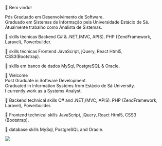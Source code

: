 📌 Bem vindo!

Pós Graduado em Desenvolvimento de Software.<br>
Graduado em Sistemas de Informação pela Universidade Estácio de Sá. <br>
Atualmente trabalho como Analista de Sistemas.<br>

🚩 skills técnicas Backend
C# & .NET,(MVC, APIS).
PHP (ZendFramework, Laravel),
Powerbuilder.

🚩 skills técnicas Frontend
JavaScript, jQuery, React
Html5, CSS3(Bootstrap).

🚩 skills em banco de dados
MySql, PostgreSQL & Oracle.





📌 Welcome
<br>
Post Graduate in Software Development.<br>
Graduated in Information Systems from Estácio de Sá University. <br>
I currently work as a Systems Analyst.<br>

🚩 Backend technical skills
C# and .NET,(MVC, APIS).
PHP (ZendFramework, Laravel),
Powerbuilder.

🚩 Frontend technical skills
JavaScript, jQuery, React
Html5, CSS3 (Bootstrap).

🚩 database skills
MySql, PostgreSQL and Oracle.

[<img src="https://img.shields.io/badge/linkedin-%230077B5.svg?&style=for-the-badge&logo=linkedin&logoColor=white" />](https://www.linkedin.com/in/alexandre-ribeiro-oliveira/) 
